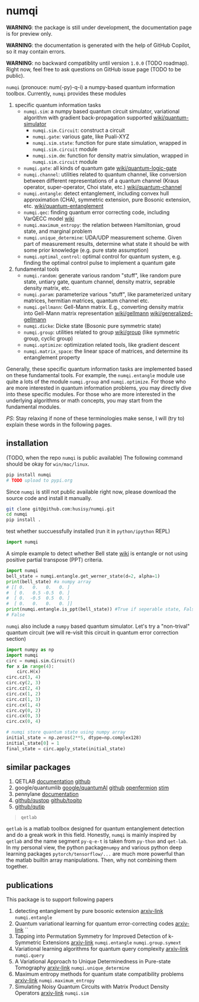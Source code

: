 # numqi

**WARNING**: the package is still under development, the documentation page is for preview only.

**WARNING**: the documentation is generated with the help of GitHub Copilot, so it may contain errors.

**WARNING**: no backward compatiblity until version `1.0.0` (TODO roadmap). Right now, feel free to ask questions on GitHub issue page (TODO to be public).

`numqi` (pronouce: num(-py)-q-i) a numpy-based quantum information toolbox. Currently, `numqi` provides these modules

1. specific quantum information tasks
    * `numqi.sim`: a numpy based quantum circuit simulator, variational algorithm with gradient back-propagation supported [wiki/quantum-simulator](https://en.wikipedia.org/wiki/Quantum_simulator)
        * `numqi.sim.Circuit`: construct a circuit
        * `numqi.gate`: various gate, like Puali-XYZ
        * `numqi.sim.state`: function for pure state simulation, wrapped in `numqi.sim.circuit` module
        * `numqi.sim.dm`: function for density matrix simulation, wrapped in `numqi.sim.circuit` module
    * `numqi.gate`: all kinds of quantum gate [wiki/quantum-logic-gate](https://en.wikipedia.org/wiki/Quantum_logic_gate)
    * `numqi.channel`: utilities related to quantum channel, like conversion between different representations of a quantum channel (Kraus operator, super-operator, Choi state, etc.) [wiki/quantum-channel](https://en.wikipedia.org/wiki/Quantum_channel)
    * `numqi.entangle`: detect entanglement, including convex hull approximation (CHA), symmetric extension, pure Bosonic extension, etc. [wiki/quantum-entanglement](https://en.wikipedia.org/wiki/Quantum_entanglement)
    * `numqi.qec`: finding quantum error correcting code, including VarQECC model [wiki](https://en.wikipedia.org/wiki/Quantum_error_correction)
    * `numqi.maximum_entropy`: the relation between Hamiltonian, groud state, and marginal problem
    * `numqi.unique_determine`: UDA/UDP measurement scheme. Given part of measurement results, determine what state it should be with some prior knowledge (e.g. pure state assumption)
    * `numqi.optimal_control`: optimal control for quantum system, e.g. finding the optimal control pulse to implement a quantum gate
2. fundamental tools
   * `numqi.random`: generate various random "stuff", like random pure state, untiary gate, quantum channel, density matrix, seprable density matrix, etc.
   * `numqi.param`: parameterize various "stuff", like parameterized unitary matrices, hermitian matrices, quantum channel etc.
   * `numqi.gellmann`: Gell-Mann matrix. E.g., converting density matrix into Gell-Mann matrix representation [wiki/gellmann](https://en.wikipedia.org/wiki/Gell-Mann_matrices) [wiki/generalized-gellmann](https://en.wikipedia.org/wiki/Generalizations_of_Pauli_matrices)
   * `numqi.dicke`: Dicke state (Bosonic pure symmetric state)
   * `numqi.group`: utilities related to group [wiki/group](https://en.wikipedia.org/wiki/Group_(mathematics)) (like symmetric group, cyclic group)
   * `numqi.optimize`: optimization related tools, like gradient descent
   * `numqi.matrix_space`: the linear space of matrices, and determine its entanglement property

Generally, these specific quantum information tasks are implemented based on these fundamental tools. For example, the `numqi.entangle` module use quite a lots of the module `numqi.group` and `numqi.optimize`. For those who are more interested in quantum information problems, you may directly dive into these specific modules. For those who are more interested in the underlying algorithms or math concepts, you may start from the fundamental modules.

*PS*: Stay relaxing if none of these terminologies make sense, I will (try to) explain these words in the following pages.

## installation

(TODO, when the repo `numqi` is public available) The following command should be okay for `win/mac/linux`.

```bash
pip install numqi
# TODO upload to pypi.org
```

Since `numqi` is still not public available right now, please download the source code and install it manually.

```bash
git clone git@github.com:husisy/numqi.git
cd numqi
pip install .
```

test whether succuessfully installed (run it in `python/ipython` REPL)

```Python
import numqi
```

A simple example to detect whether Bell state [wiki](https://en.wikipedia.org/wiki/Bell_state) is entangle or not using positive partial transpose (PPT) criteria.

```Python
import numqi
bell_state = numqi.entangle.get_werner_state(d=2, alpha=1)
print(bell_state) #a numpy array
# [[ 0.   0.   0.   0. ]
#  [ 0.   0.5 -0.5  0. ]
#  [ 0.  -0.5  0.5  0. ]
#  [ 0.   0.   0.   0. ]]
print(numqi.entangle.is_ppt(bell_state)) #True if seperable state, False is entangle state (small probability also return True)
# False
```

`numqi` also include a `numpy` based quantum simulator. Let's try a "non-trival" quantum circuit (we will re-visit this circuit in quantum error correction section)

```Python
import numpy as np
import numqi
circ = numqi.sim.Circuit()
for x in range(4):
    circ.H(x)
circ.cz(3, 4)
circ.cy(2, 3)
circ.cz(2, 4)
circ.cx(1, 2)
circ.cz(1, 3)
circ.cx(1, 4)
circ.cy(0, 2)
circ.cx(0, 3)
circ.cx(0, 4)

# numqi store quantum state using numpy array
initial_state = np.zeros(2**5, dtype=np.complex128)
initial_state[0] = 1
final_state = circ.apply_state(initial_state)
```

## similar packages

1. QETLAB [documentation](https://qetlab.com/) [github](https://github.com/nathanieljohnston/QETLAB)
2. google/quantumlib [google/quantumAI](https://quantumai.google/software) [github](https://github.com/quantumlib) [openfermion](https://github.com/quantumlib/OpenFermion) [stim](https://github.com/quantumlib/Stim)
3. pennylane [documentation](https://docs.pennylane.ai/en/stable/)
4. [github/qustop](https://github.com/vprusso/qustop) [github/toqito](https://github.com/vprusso/toqito)
5. [github/qutip](https://github.com/qutip)

> `qetlab`

`qetlab` is a matlab toolbox designed for quantum entanglement detection and do a greak work in this field. Honestly, `numqi` is mainly inspired by `qetlab` and the name segment `py-q-e-t` is taken from `py-thon` and `qet-lab`. In my personal view, the python package`numpy` and various python deep learning packages `pytorch/tensorflow/...` are much more powerful than the matlab builtin array manipulations. Then, why not combining them together.

## publications

This package is to support following papers

1. detecting entanglement by pure bosonic extension [arxiv-link](https://arxiv.org/abs/2209.10934) `numqi.entangle`
2. Quantum variational learning for quantum error-correcting codes [arxiv-link](https://arxiv.org/abs/2204.03560) ``
3. Tapping into Permutation Symmetry for Improved Detection of k-Symmetric Extensions [arxiv-link](https://arxiv.org/abs/2309.04144) `numqi.entangle` `numqi.group.symext`
4. Variational learning algorithms for quantum query complexity [arxiv-link](https://arxiv.org/abs/2205.07449) `numqi.query`
5. A Variational Approach to Unique Determinedness in Pure-state Tomography [arxiv-link](https://arxiv.org/abs/2305.10811) `numqi.unique_determine`
6. Maximum entropy methods for quantum state compatibility problems [arxiv-link](https://arxiv.org/abs/2207.11645) `numqi.maximum_entropy`
7. Simulating Noisy Quantum Circuits with Matrix Product Density Operators [arxiv-link](https://arxiv.org/abs/2004.02388) `numqi.sim`
